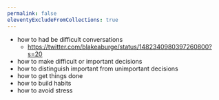```yaml
---
permalink: false
eleventyExcludeFromCollections: true
---
```



- how to had be difficult conversations
    - https://twitter.com/blakeaburge/status/1482340980397260800?s=20
- how to make difficult or important decisions
- how to distinguish important from unimportant decisions
- how to get things done
- how to build habits
- how to avoid stress
